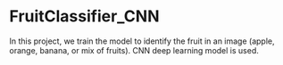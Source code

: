 # FruitClassifier_CNN
In this project, we train the model to identify the fruit in an image (apple, orange, banana, or mix of fruits). CNN deep learning model is used.
